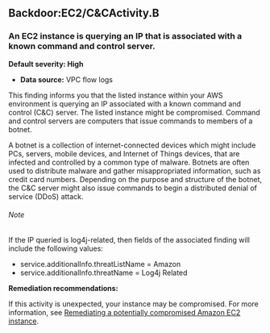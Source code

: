 Backdoor:EC2/C\&CActivity.B
---------------------------


### An EC2 instance is querying an IP that is associated with a known command and control server.


**Default severity: High**


 * **Data source:** VPC flow logs

This finding informs you that the listed instance within your AWS environment is querying an IP associated with a known command and control (C\&C) server. The listed instance might be compromised. Command and control servers are computers that issue commands to members of a botnet. 


A botnet is a collection of internet\-connected devices which might include PCs, servers, mobile devices, and Internet of Things devices, that are infected and controlled by a common type of malware. Botnets are often used to distribute malware and gather misappropriated information, such as credit card numbers. Depending on the purpose and structure of the botnet, the C\&C server might also issue commands to begin a distributed denial of service (DDoS) attack.


###### Note

If the IP queried is log4j\-related, then fields of the associated finding will include the following values:

 * service.additionalInfo.threatListName \= Amazon
* service.additionalInfo.threatName \= Log4j Related

**Remediation recommendations:**


If this activity is unexpected, your instance may be compromised. For more information, see [Remediating a potentially compromised Amazon EC2 instance](https://docs.aws.amazon.com/guardduty/latest/ug/compromised-ec2.html).

